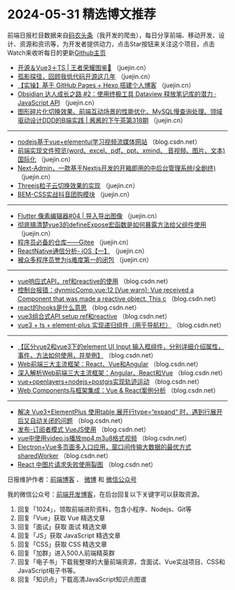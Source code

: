 # 2024-05-31 精选博文推荐

前端日报栏目数据来自[码农头条](http://toutiao.qdkfweb.cn/)（我开发的爬虫），每日分享前端、移动开发、设计、资源和资讯等，为开发者提供动力，点击Star按钮来关注这个项目，点击Watch来收听每日的更新[Github主页](https://github.com/kujian/frontendDaily)
* [开源＆Vue3＋TS | 王者荣耀图鉴🎉](https://juejin.cn/post/7373937820177940518) （juejin.cn）
* [孤影探径，回顾我低代码开源这几年](https://juejin.cn/post/7374063041875673107) （juejin.cn）
* [【实操】基于 GitHub Pages + Hexo 搭建个人博客](https://juejin.cn/post/7373226679731240970) （juejin.cn）
* [Obsidian 达人成长之路 #2：使用终极工具 Dataview 释放笔记库的潜力 · JavaScript API](https://juejin.cn/post/7372768355777839104) （juejin.cn）
* [图形碎片化切换效果、前端互动场景的性能优化、MySQL慢查询处理、领域驱动设计DDD的B端实践 | 酱酱的下午茶第318期](https://juejin.cn/post/7373558172715565096) （juejin.cn）

***
* [nodejs基于vue+elementui学习视频流媒体网站](https://blog.csdn.net/qq_840612233/article/details/139322515) （blog.csdn.net）
* [前端实现文件预览(word、excel、pdf、ppt、xmind、 音视频、图片、文本) 国际化](https://juejin.cn/post/7373623949836517410) （juejin.cn）
* [Next-Admin，一款基于Nextjs开发的开箱即用的中后台管理系统(全剧终)](https://juejin.cn/post/7373590621247225875) （juejin.cn）
* [Threejs粒子云切换效果的实现](https://juejin.cn/post/7373500930413084683) （juejin.cn）
* [BEM-CSS实战抖音团购模块](https://juejin.cn/post/7373946076761866277) （juejin.cn）

***
* [Flutter 像素编辑器#04 | 导入导出图像](https://juejin.cn/post/7373488886461366324) （juejin.cn）
* [彻底搞清楚vue3的defineExpose宏函数是如何暴露方法给父组件使用](https://juejin.cn/post/7373502637730332706) （juejin.cn）
* [程序员必备的仓库——Gitee](https://juejin.cn/post/7373867360019464230) （juejin.cn）
* [ReactNative通信分析- iOS【一】](https://juejin.cn/post/7372871883337646143) （juejin.cn）
* [被众多程序员誉为js难度第一的闭包](https://juejin.cn/post/7373645836871876618) （juejin.cn）

***
* [vue响应式API，ref和reactive的使用](https://blog.csdn.net/I_am_shy/article/details/139283243) （blog.csdn.net）
* [控制台报错：dynmicComp.vue:12 [Vue warn]: Vue received a Component that was made a reactive object. This c](https://blog.csdn.net/weixin_48420104/article/details/139294510) （blog.csdn.net）
* [react的hooks是什么意思](https://blog.csdn.net/qq_35946021/article/details/139293374) （blog.csdn.net）
* [vue3组合式API setup ref和reactive](https://blog.csdn.net/weixin_55679349/article/details/139324944) （blog.csdn.net）
* [vue3 + ts + element-plus 实现递归组件（用于导航栏）](https://blog.csdn.net/zs_ms/article/details/139294097) （blog.csdn.net）

***
* [【区分vue2和vue3下的element UI Input 输入框组件，分别详细介绍属性，事件，方法如何使用，并举例】](https://blog.csdn.net/xiejunlan/article/details/139312268) （blog.csdn.net）
* [Web前端三大主流框架：React、Vue和Angular](https://blog.csdn.net/libol/article/details/139311720) （blog.csdn.net）
* [深入解析Web前端三大主流框架：Angular、React和Vue](https://blog.csdn.net/2301_81271959/article/details/139307876) （blog.csdn.net）
* [vue+openlayers+nodejs+postgis实现轨迹运动](https://blog.csdn.net/m0_59119702/article/details/139307143) （blog.csdn.net）
* [Web Components与框架集成：Vue &amp; React案例分析](https://blog.csdn.net/A1215383843/article/details/139308121) （blog.csdn.net）

***
* [解决 Vue3+ElementPlus 使用table 展开行type=“expand“ 时，遇到行展开后又自动关闭的问题](https://blog.csdn.net/kentturing/article/details/139257554) （blog.csdn.net）
* [发布-订阅者模式 VueJS使用](https://blog.csdn.net/gusensen/article/details/139295060) （blog.csdn.net）
* [vue中使用video.js播放mp4,m3u8格式视频](https://blog.csdn.net/M_yI_Hg/article/details/139294378) （blog.csdn.net）
* [Electron+Vue多页面多入口应用，窗口间传输大数据的最优方式sharedWorker](https://blog.csdn.net/sinat_40408885/article/details/139277730) （blog.csdn.net）
* [React 中图片请求失败使用裂图](https://blog.csdn.net/weixin_72324200/article/details/139335125) （blog.csdn.net）

日报维护作者：[前端博客](https://qdkfweb.cn/) 、 [微博](http://weibo.com/kujian) 和 [微信公众号](https://open.weixin.qq.com/qr/code?username=caibaojian_com)

我的微信公众号：[前端开发博客](https://open.weixin.qq.com/qr/code?username=caibaojian_com)，在后台回复以下关键字可以获取资源。

1. 回复「1024」，领取前端进阶资料，包含小程序、Nodejs、Git等
2. 回复「Vue」获取 Vue 精选文章
3. 回复「面试」获取 面试 精选文章
4. 回复「JS」获取 JavaScript 精选文章
5. 回复「CSS」获取 CSS 精选文章
6. 回复「加群」进入500人前端精英群
7. 回复「电子书」下载我整理的大量前端资源，含面试、Vue实战项目、CSS和JavaScript电子书等。
8. 回复「知识点」下载高清JavaScript知识点图谱